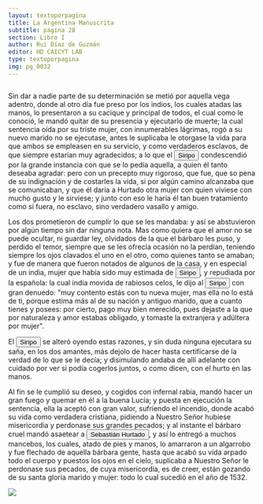 ```yaml
---
layout: textoporpagina
title: La Argentina Manuscrita
subtitle: página 28
section: Libro I
author: Rui Díaz de Guzmán
editor: HD CAICYT LAB
type: textoporpagina
img: pg_0032
---
```


<div class="row">
    <div class="column">
<p>Sin dar a nadie parte de su determinación se metió por aquella vega adentro, donde al otro día fue preso por los indios, los cuales atadas las manos, lo presentaron a su cacique y principal de todos, el cual como le conoció, le mandó quitar de su presencia y ejecutarlo de muerte; la cual sentencia oída por su triste mujer, con innumerables lágrimas, rogó a su nuevo marido no se ejecutase, antes le suplicaba le otorgase la vida para que ambos se empleasen en su servicio, y como verdaderos esclavos, de que siempre estarían muy agradecidos; a lo que el <button class="balloon" data-balloon-pos="up" data-balloon-length="large" data-balloon="Cacique de la tribu de los Coronda">Siripo</button> condescendió por la grande instancia con que se lo pedía aquella, a quien él tanto deseaba agradar: pero con un precepto muy rigoroso, que fue, que so pena de su indignación y de costarles la vida, si por algún camino alcanzaba que se comunicaban, y que él daría a Hurtado otra mujer con quien viviese con mucho gusto y le sirviese; y junto con eso le haría él tan buen tratamiento como si fuera, no esclavo, sino verdadero vasallo y amigo.</p>

<p>Los dos prometieron de cumplir lo que se les mandaba: y así se abstuvieron por algún tiempo sin dar ninguna nota. Mas como quiera que el amor no se puede ocultar, ni guardar ley, olvidados de la que el bárbaro les puso, y perdido el temor, siempre que se les ofrecía ocasión no la perdían, teniendo siempre los ojos clavados el uno en el otro, como quienes tanto se amaban; y fue de manera que fueron notados de algunos de la casa, y en especial de un india, mujer que había sido muy estimada de <button class="balloon" data-balloon-pos="up" data-balloon-length="large" data-balloon="Cacique de la tribu de los Coronda">Siripo</button>, y repudiada por la española: la cual india movida de rabiosos celos, le dijo al <button class="balloon" data-balloon-pos="up" data-balloon-length="large" data-balloon="Cacique de la tribu de los Coronda">Siripo</button> con gran denuedo: &quot;muy contento estás con tu nueva mujer, mas ella no lo está de ti, porque estima más al de su nación y antiguo marido, que a cuanto tienes y posees: por cierto, pago muy bien merecido, pues dejaste a la que por naturaleza y amor estabas obligado, y tomaste la extranjera y adúltera por mujer&quot;.</p>

<p>El <button class="balloon" data-balloon-pos="up" data-balloon-length="large" data-balloon="Cacique de la tribu de los Coronda">Siripo</button> se alteró oyendo estas razones, y sin duda ninguna ejecutara su saña, en los dos amantes, más dejolo de hacer hasta certificarse de la verdad de lo que se le decía; y disimulando andaba de allí adelante con cuidado por ver si podía cogerlos juntos, o como dicen, con el hurto en las manos.</p>

<p>Al fin se le cumplió su deseo, y cogidos con infernal rabia, mandó hacer un gran fuego y quemar en él a la buena Lucía; y puesta en ejecución la sentencia, ella la aceptó con gran valor, sufriendo el incendio, donde acabó su vida como verdadera cristiana, pidiendo a Nuestro Señor hubiese misericordia y perdonase sus grandes pecados; y al instante el bárbaro cruel mandó asaetear a <button class="balloon" data-balloon-pos="up" data-balloon-length="large" data-balloon="Soldado español">Sebastián Hurtado</button>, y así lo entregó a muchos mancebos, los cuales, atado de pies y manos, lo amarraron a un algarrobo y fue flechado de aquella bárbara gente, hasta que acabó su vida arpado todo el cuerpo y puestos los ojos en el cielo, suplicaba a Nuestro Señor le perdonase sus pecados, de cuya misericordia, es de creer, están gozando de su santa gloria marido y mujer: todo lo cual sucedió en el año de 1532.    </p></div>

<div class="column">
<a href="{{site.baseurl}}/assets/img/argentina_manuscrita/{{page.img}}.jpg"><img src="{{site.baseurl}}/assets/img/argentina_manuscrita/{{page.img}}.jpg"></a>
</div>
</div>